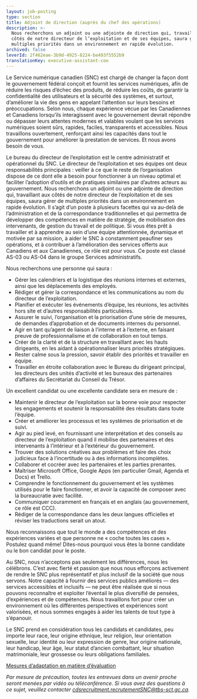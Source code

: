 ```yaml
---
layout: job-posting
type: section
title: Adjoint de direction (auprès du chef des opérations)
description: >-
  Nous recherchons un adjoint ou une adjointe de direction qui, travaillant aux
  côtés de notre directeur de l’exploitation et de ses équipes, saura gérer de
  multiples priorités dans un environnement en rapide évolution.
archived: false
leverId: 2f462eae-3b9d-4925-8224-be493f5552b9
translationKey: executive-assistant-coo
---
```

Le Service numérique canadien (SNC) est chargé de changer la façon dont le gouvernement fédéral conçoit et fournit les services numériques, afin de réduire les risques d’échec des produits, de réduire les coûts, de garantir la confidentialité des utilisateurs et la sécurité des systèmes, et surtout, d’améliorer la vie des gens en appelant l’attention sur leurs besoins et préoccupations. Selon nous, chaque expérience vécue par les Canadiennes et Canadiens lorsqu’ils interagissent avec le gouvernement devrait répondre ou dépasser leurs attentes modernes et valables voulant que les services numériques soient sûrs, rapides, faciles, transparents et accessibles. Nous travaillons ouvertement, renforçant ainsi les capacités dans tout le gouvernement pour améliorer la prestation de services. Et nous avons besoin de vous.

Le bureau du directeur de l’exploitation est le centre administratif et opérationnel du SNC. Le directeur de l’exploitation et ses équipes ont deux responsabilités principales : veiller à ce que le reste de l’organisation dispose de ce dont elle a besoin pour fonctionner à un niveau optimal et faciliter l’adoption d’outils et de pratiques similaires par d’autres acteurs au gouvernement. Nous recherchons un adjoint ou une adjointe de direction qui, travaillant aux côtés de notre directeur de l’exploitation et de ses équipes, saura gérer de multiples priorités dans un environnement en rapide évolution. Il s’agit d’un poste à plusieurs facettes qui va au-delà de l’administration et de la correspondance traditionnelles et qui permettra de développer des compétences en matière de stratégie, de mobilisation des intervenants, de gestion du travail et de politique. Si vous êtes prêt à travailler et à apprendre au sein d’une équipe attentionnée, dynamique et motivée par sa mission, à aider le SNC à constamment peaufiner ses opérations, et à contribuer à l’amélioration des services offerts aux Canadiens et aux Canadiennes, ce rôle est pour vous. Ce poste est classé AS-03 ou AS-04 dans le groupe Services administratifs.

Nous recherchons une personne qui saura :

* Gérer les calendriers et la logistique des réunions internes et externes, ainsi que les déplacements des employés.
* Rédiger et gérer la correspondance et les communications au nom du directeur de l’exploitation.
* Planifier et exécuter les événements d’équipe, les réunions, les activités hors site et d’autres responsabilités particulières.
* Assurer le suivi, l’organisation et la priorisation d’une série de mesures, de demandes d’approbation et de documents internes du personnel.
* Agir en tant qu’agent de liaison à l’interne et à l’externe, en faisant preuve de professionnalisme et de collaboration en tout temps.
* Créer de la clarté et de la structure en travaillant avec les hauts dirigeants, en les aidant à opérationnaliser leurs priorités stratégiques.
* Rester calme sous la pression, savoir établir des priorités et travailler en équipe.
* Travailler en étroite collaboration avec le Bureau du dirigeant principal, les directeurs des unités d’activité et les bureaux des partenaires d’affaires du Secrétariat du Conseil du Trésor.

Un excellent candidat ou une excellente candidate sera en mesure de :

* Maintenir le directeur de l’exploitation sur la bonne voie pour respecter les engagements et soutenir la responsabilité des résultats dans toute l’équipe.
* Créer et améliorer les processus et les systèmes de priorisation et de suivi.
* Agir au pied levé, en fournissant une interprétation et des conseils au directeur de l’exploitation quand il mobilise des partenaires et des intervenants à l’intérieur et à l’extérieur du gouvernement.
* Trouver des solutions créatives aux problèmes et faire des choix judicieux face à l’incertitude ou à des informations incomplètes.
* Collaborer et cocréer avec les partenaires et les parties prenantes.
* Maîtriser Microsoft Office, Google Apps (en particulier Gmail, Agenda et Docs) et Trello.
* Comprendre le fonctionnement du gouvernement et les systèmes utilisés pour le faire fonctionner, et avoir la capacité de composer avec la bureaucratie avec facilité.
* Communiquer couramment en français et en anglais (au gouvernement, ce rôle est CCC).
* Rédiger de la correspondance dans les deux langues officielles et réviser les traductions serait un atout.

Nous reconnaissons que tout le monde a des compétences et des expériences variées et que personne ne « coche toutes les cases ». Postulez quand même! Dites-nous pourquoi vous êtes la bonne candidate ou le bon candidat pour le poste.

Au SNC, nous n’acceptons pas seulement les différences, nous les célébrons. C’est avec fierté et passion que nous nous efforçons activement de rendre le SNC plus représentatif et plus inclusif de la société que nous servons. Notre capacité à fournir des services publics améliorés — des services accessibles et inclusifs — ne peut être réalisée que si nous pouvons reconnaître et exploiter l’éventail le plus diversifié de pensées, d’expériences et de compétences. Nous travaillons fort pour créer un environnement où les différentes perspectives et expériences sont valorisées, et nous sommes engagés à aider les talents de tout type à s’épanouir.

Le SNC prend en considération tous les candidats et candidates, peu importe leur race, leur origine ethnique, leur religion, leur orientation sexuelle, leur identité ou leur expression de genre, leur origine nationale, leur handicap, leur âge, leur statut d’ancien combattant, leur situation matrimoniale, leur grossesse ou leurs obligations familiales.

[Mesures d’adaptation en matière d’évaluation](https://www.canada.ca/fr/commission-fonction-publique/services/mesures-d-adaptation-matiere-evaluation.html)

*Par mesure de précaution, toutes les entrevues dans un avenir proche seront menées par vidéo ou téléconférence. Si vous avez des questions à ce sujet, veuillez contacter [cdsrecruitment.recrutementSNC@tbs-sct.gc.ca](mailto:cdsrecruitment.recrutementSNC@tbs-sct.gc.ca).*
